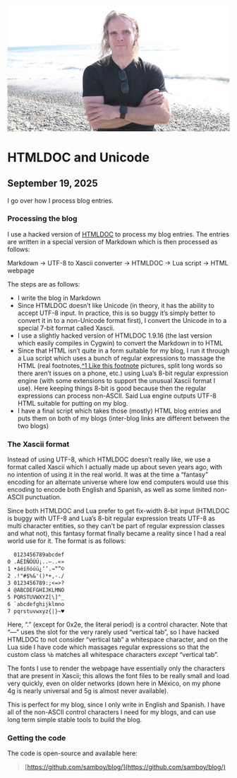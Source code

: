 ![blogpic](pics/2024-05-01.jpg)
# HTMLDOC and Unicode
## September 19, 2025

I go over how I process blog entries.

### Processing the blog

I use a hacked version of [HTMLDOC](https://www.msweet.org/htmldoc/)
to process my blog entries. The entries are written in a special version
of Markdown which is then processed as follows:

Markdown → UTF-8 to Xascii converter → HTMLDOC → Lua script → HTML webpage

The steps are as follows:

* I write the blog in Markdown
* Since HTMLDOC doesn’t like Unicode (in theory, it has the ability to
  accept UTF-8 input. In practice, this is so buggy it’s simply better
  to convert it in to a non-Unicode format first), I convert the Unicode
  in to a special 7-bit format called Xascii.
* I use a slightly hacked version of HTMLDOC 1.9.16 (the last version which
  easily compiles in Cygwin) to convert the Markdown in to HTML
* Since that HTML isn’t quite in a form suitable for my blog, I run it
  through a Lua script which uses a bunch of regular expressions to massage
  the HTML (real footnotes,[^1 Like this footnote](fn:1) pictures, split 
  long words so there aren’t issues on a phone, etc.) using Lua’s 8-bit 
  regular expression engine (with some extensions to support the unusual 
  Xascii format I use). Here keeping things 8-bit is good because then the
  regular expressions can process non-ASCII. Said Lua engine outputs UTF-8
  HTML suitable for putting on my blog.
* I have a final script which takes those (mostly) HTML blog entries and
  puts them on both of my blogs (inter-blog links are different between
  the two blogs)

### The Xascii format

Instead of using UTF-8, which HTMLDOC doesn’t really like, we use a format
called Xascii which I actually made up about seven years ago, with no 
intention of using it in the real world. It was at the time a “fantasy”
encoding for an alternate universe where low end computers would use this
encoding to encode both English and Spanish, as well as some limited 
non-ASCII punctuation.

Since both HTMLDOC and Lua prefer to get fix-width 8-bit input (HTMLDOC
is buggy with UTF-8 and Lua’s 8-bit regular expression treats UTF-8 as
multi character entities, so they can’t be part of regular expression
classes and what not), this fantasy format finally became a reality
since I had a real world use for it. The format is as follows:

```
  0123456789abcdef
0 .ÁÉÍÑÓÚÜ¡..—..«»
1 •áéíñóúü¿‘’.→“”©
2 .!"#$%&'()*+,-./
3 0123456789:;<=>?
4 @ABCDEFGHIJKLMNO
5 PQRSTUVWXYZ[\]^_
6 `abcdefghijklmno
7 pqrstuvwxyz{|}~♥
```

Here, “.” (except for 0x2e, the literal period) is a control
character. Note that “—” uses the slot for the very rarely used
“vertical tab”, so I have hacked HTMLDOC to not consider “vertical
tab” a whitespace character, and on the Lua side I have code which
massages regular expressions so that the custom class `%b` matches all
whitespace characters _except_ “vertical tab”.

The fonts I use to render the webpage have essentially only the
characters that are present in Xascii; this allows the font
files to be really small and load very quickly, even on older
networks (down here in México, on my phone 4g is nearly universal 
and 5g is almost never available).

This is perfect for my blog, since I only write in English
and Spanish. I have all of the non-ASCII control characters I need
for my blogs, and can use long term simple stable tools to build
the blog.

### Getting the code

The code is open-source and available here:

>[https://github.com/samboy/blog/](https://github.com/samboy/blog/)

